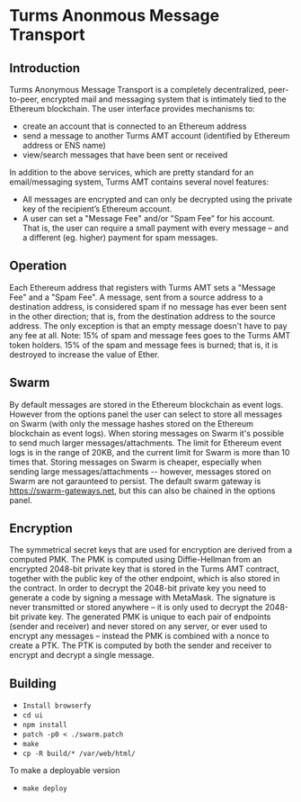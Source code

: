# Turms Anonmous Message Transport

## Introduction

Turms Anonymous Message Transport is a completely decentralized, peer-to-peer, encrypted mail and messaging system that is intimately tied to the Ethereum blockchain. The user interface provides mechanisms to:
 - create an account that is connected to an Ethereum address
 - send a message to another Turms AMT account (identified by Ethereum address or ENS name)
 - view/search messages that have been sent or received

In addition to the above services, which are pretty standard for an email/messaging system, Turms AMT contains several novel features:
 - All messages are encrypted and can only be decrypted using the private key of the recipient’s Ethereum account.
 - A user can set a "Message Fee" and/or "Spam Fee" for his account. That is, the user can require a small payment with every message – and a different (eg. higher) payment for spam messages.


## Operation

Each Ethereum address that registers with Turms AMT sets a "Message Fee" and a "Spam Fee". A message, sent from a source address to a destination address, is considered spam if no message has ever been sent in the other direction; that is, from the destination address to the source address. The only exception is that an empty message doesn't have to pay any fee at all. Note: 15% of spam and message fees goes to the Turms AMT token holders. 15% of the spam and message fees is burned; that is, it is destroyed to increase the value of Ether.


## Swarm

By default messages are stored in the Ethereum blockchain as event logs. However from the options panel the user can select to store all messages on Swarm (with only the message hashes stored on the Ethereum blockchain as event logs). When storing messages on Swarm it's possible to send much larger messages/attachments. The limit for Ethereum event logs is in the range of 20KB, and the current limit for Swarm is more than 10 times that. Storing messages on Swarm is cheaper, especially when sending large messages/attachments -- however, messages stored on Swarm are not garaunteed to persist. The default swarm gateway is https://swarm-gateways.net, but this can also be chained in the options panel.


## Encryption

The symmetrical secret keys that are used for encryption are derived from a computed PMK. The PMK is computed using Diffie-Hellman from an encrypted 2048-bit private key that is stored in the Turms AMT contract, together with the public key of the other endpoint, which is also stored in the contract. In order to decrypt the 2048-bit private key you need to generate a code by signing a message with MetaMask. The signature is never transmitted or stored anywhere – it is only used to decrypt the 2048-bit private key. The generated PMK is unique to each pair of endpoints (sender and receiver) and never stored on any server, or ever used to encrypt any messages – instead the PMK is combined with a nonce to create a PTK. The PTK is computed by both the sender and receiver to encrypt and decrypt a single message.


## Building

* `Install browserfy`
* `cd ui`
* `npm install`
* `patch -p0 < ./swarm.patch`
* `make`
* `cp -R build/* /var/web/html/`

To make a deployable version

* `make deploy`
